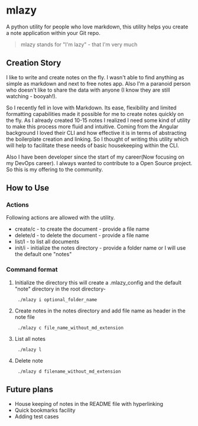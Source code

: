 # mlazy
A python utility for people who love markdown, this utility helps you create a note application within your Git repo.

> mlazy stands for "I'm lazy"  - that I'm very much

## Creation Story
I like to write and create notes on the fly. I wasn't able to find anything as simple as markdown and next to free notes app. Also I'm a paranoid person who doesn't like to share the data with anyone (I know they are still watching - booyah!). 

So I recently fell in love with Markdown. Its ease, flexibility and limited formatting capabilities made it possible for me to create notes quickly on the fly. As I already created 10-15 notes I realized I need some kind of utility to make this process more fluid and intuitive. Coming from the Angular background I loved their CLI and how effective it is in terms of abstracting the boilerplate creation and linking. So I thought of writing this utility which will help to facilitate these needs of basic housekeeping within the CLI. 

Also I have been developer since the start of my career(Now focusing on my DevOps career). I always wanted to contribute to a Open Source project. So this is my offering to the community. 


## How to Use

### Actions

Following actions are allowed with the utility.

- create/c - to create the document - provide a file name
- delete/d - to delete the document - provide a file name
-   list/l - to list all documents
-   init/i - initialize the notes directory - provide a folder name or I will use the default one "notes"

### Command format
1. Initialize the directory this will create a .mlazy_config and the default "note" directory in the root directory- 
            
        ./mlazy i optional_folder_name

2. Create notes in the notes directory and add file name as header in the note file


        ./mlazy c file_name_without_md_extension

3. List all notes 

        ./mlazy l

4. Delete note 

        ./mlazy d filename_without_md_extension

## Future plans
- House keeping of notes in the README file with hyperlinking
- Quick bookmarks facility
- Adding test cases
